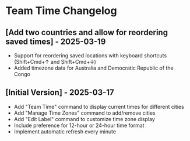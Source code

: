 # Team Time Changelog

## [Add two countries and allow for reordering saved times] - 2025-03-19

- Support for reordering saved locations with keyboard shortcuts (Shift+Cmd+↑ and Shift+Cmd+↓)
- Added timezone data for Australia and Democratic Republic of the Congo

## [Initial Version] - 2025-03-17

- Add "Team Time" command to display current times for different cities
- Add "Manage Time Zones" command to add/remove cities
- Add "Edit Label" command to customize time zone display
- Include preference for 12-hour or 24-hour time format
- Implement automatic refresh every minute
